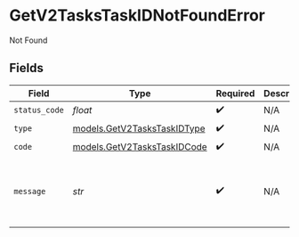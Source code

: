 # GetV2TasksTaskIDNotFoundError

Not Found


## Fields

| Field                                                               | Type                                                                | Required                                                            | Description                                                         | Example                                                             |
| ------------------------------------------------------------------- | ------------------------------------------------------------------- | ------------------------------------------------------------------- | ------------------------------------------------------------------- | ------------------------------------------------------------------- |
| `status_code`                                                       | *float*                                                             | :heavy_check_mark:                                                  | N/A                                                                 |                                                                     |
| `type`                                                              | [models.GetV2TasksTaskIDType](../models/getv2taskstaskidtype.md)    | :heavy_check_mark:                                                  | N/A                                                                 |                                                                     |
| `code`                                                              | [models.GetV2TasksTaskIDCode](../models/getv2taskstaskidcode.md)    | :heavy_check_mark:                                                  | N/A                                                                 |                                                                     |
| `message`                                                           | *str*                                                               | :heavy_check_mark:                                                  | N/A                                                                 | Could not find Task with ID "649e34f4-c39a-4f4d-99ef-48a36bef8f04". |